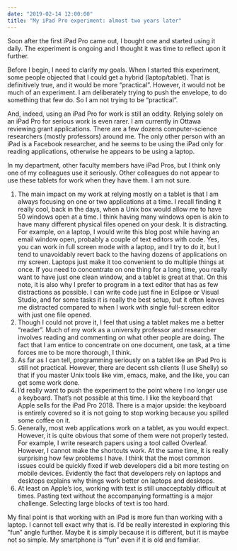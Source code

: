 ```yaml
---
date: "2019-02-14 12:00:00"
title: "My iPad Pro experiment: almost two years later"
---
```




Soon after the first iPad Pro came out, I bought one and started using it daily. The experiment is ongoing and I thought it was time to reflect upon it further.

Before I begin, I need to clarify my goals. When I started this experiment, some people objected that I could get a hybrid (laptop/tablet). That is definitively true, and it would be more &ldquo;practical&rdquo;. However, it would not be much of an experiment. I am deliberately trying to push the envelope, to do something that few do. So I am not trying to be &ldquo;practical&rdquo;.

And, indeed, using an iPad Pro for work is still an oddity. Relying solely on an iPad Pro for serious work is even rarer. I am currently in Ottawa reviewing grant applications. There are a few dozens computer-science researchers (mostly professors) around me. The only other person with an iPad is a Facebook researcher, and he seems to be using the iPad only for reading applications, otherwise he appears to be using a laptop.

In my department, other faculty members have iPad Pros, but I think only one of my colleagues use it seriously. Other colleagues do not appear to use these tablets for work when they have them. I am not sure.

1. The main impact on my work at relying mostly on a tablet is that I am always focusing on one or two applications at a time. I recall finding it really cool, back in the days, when a Unix box would allow me to have 50 windows open at a time. I think having many windows open is akin to have many different physical files opened on your desk. It is distracting. For example, on a laptop, I would write this blog post while having an email window open, probably a couple of text editors with code. Yes, you can work in full screen mode with a laptop, and I try to do it, but I tend to unavoidably revert back to the having dozens of applications on my screen. Laptops just make it too convenient to do multiple things at once. If you need to concentrate on one thing for a long time, you really want to have just one clean window, and a tablet is great at that. On this note, it is also why I prefer to program in a text editor that has as few distractions as possible. I can write code just fine in Eclipse or Visual Studio, and for some tasks it is really the best setup, but it often leaves me distracted compared to when I work with single full-screen editor with just one file opened.
1. Though I could not prove it, I feel that using a tablet makes me a better &ldquo;reader&rdquo;. Much of my work as a university professor and researcher involves reading and commenting on what other people are doing. The fact that I am entice to concentrate on one document, one task, at a time forces me to be more thorough, I think.
1. As far as I can tell, programming seriously on a tablet like an IPad Pro is still not practical. However, there are decent ssh clients (I use Shelly) so that if you master Unix tools like vim, emacs, make, and the like, you can get some work done. 
1. I&rsquo;d really want to push the experiment to the point where I no longer use a keyboard. That&rsquo;s not possible at this time. I like the keyboard that Apple sells for the iPad Pro 2018. There is a major upside: the keyboard is entirely covered so it is not going to stop working because you spilled some coffee on it. 
1. Generally, most web applications work on a tablet, as you would expect. However, it is quite obvious that some of them were not properly tested. For example, I write research papers using a tool called Overleaf. However, I cannot make the shortcuts work. At the same time, it is really surprising how few problems I have. I think that the most common issues could be quickly fixed if web developers did a bit more testing on mobile devices. Evidently the fact that developers rely on laptops and desktops explains why things work better on laptops and desktops.
1. At least on Apple&rsquo;s ios, working with text is still unacceptably difficult at times. Pasting text without the accompanying formatting is a major challenge. Selecting large blocks of text is too hard.


My final point is that working with an iPad is more fun than working with a laptop. I cannot tell exact why that is. I&rsquo;d be really interested in exploring this &ldquo;fun&rdquo; angle further. Maybe it is simply because it is different, but it is maybe not so simple. My smartphone is &ldquo;fun&rdquo; even if it is old and familiar.

